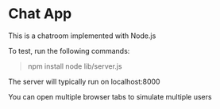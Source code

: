 # Chat App

This is a chatroom implemented with Node.js

To test, run the following commands: 
> npm install
> node lib/server.js

The server will typically run on localhost:8000

You can open multiple browser tabs to simulate multiple users
